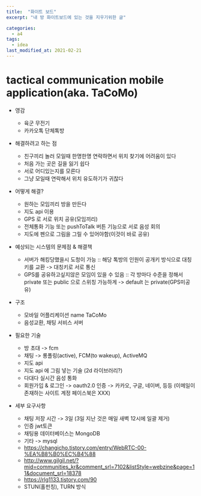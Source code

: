 ```yaml
---
title:  "화이트 보드"
excerpt: "내 방 화이트보드에 있는 것을 지우기위한 글"

categories:
  - a4
tags:
  - idea
last_modified_at: 2021-02-21
---
```


# tactical communication mobile application(aka. TaCoMo)
* 영감
    - 육군 무전기
    - 카카오톡 단체톡방

* 해결하려고 하는 점
    - 친구끼리 놀러 모일때 한명한명 연락하면서 위치 찾기에 어려움이 있다
    - 처음 가는 곳은 길을 잃기 쉽다
    - 서로 어디있는지를 모른다
    - 그냥 모일때 연락해서 위치 유도하기가 귀찮다

* 어떻게 해결?
    - 원하는 모임끼리 방을 만든다
    - 지도 api 이용
    - GPS 로 서로 위치 공유(모임끼리)
    - 전체통화 기능 또는 pushToTalk 버튼 기능으로 서로 음성 회의
    - 지도에 펜으로 그림을 그릴 수 있어야함(이것이 바로 공유)

* 예상되는 시스템의 문제점 & 해결책
    - 서버가 해킹당했을시 도청이 가능 :: 해당 톡방의 인원이 공개키 방식으로 대칭키를 교환 -> 대칭키로 서로 통신 
    - GPS를 공유하고싶지않은 모임이 있을 수 있음 :: 각 방마다 수준을 정해서 private 또는 public 으로 스위칭 가능하게 -> default 는 private(GPS미공유)

* 구조
    - 모바일 어플리케이션 name TaCoMo
    - 음성교환, 채팅 서비스 서버
    
* 필요한 기술
    - 방 초대 -> fcm
    - 채팅 -> 롱폴링(active), FCM(to wakeup), ActiveMQ
    - 지도 api 
    - 지도 api 에 그림 넣는 기술 (2d 라이브러리?)
    - 다대다 실시간 음성 통화 
    - 회원가입 & 로그인 -> oauth2.0 인증 -> 카카오, 구글, 네이버, 등등 (이메일이 존재하는 사이트 계정 페이스북은 XXX)

* 세부 요구사항
    - 채팅 저장 시간 -> 3일 (3일 지난 것은 매일 새벽 12시에 일괄 제거)
    - 인증 jwt토큰
    - 채팅용 데이터베이스는 MongoDB
    - 기타 -> mysql
    - https://changicho.tistory.com/entry/WebRTC-00-%EA%B8%B0%EC%B4%88
    - http://www.gilgil.net/?mid=communities_kr&comment_srl=7102&listStyle=webzine&page=11&document_srl=18378
    - https://rlg1133.tistory.com/90
    - STUN(홀펀칭), TURN 방식


